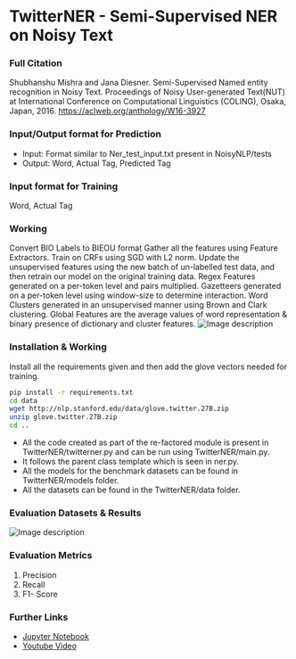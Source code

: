 # TwitterNER - Semi-Supervised NER on Noisy Text

### Full Citation
Shubhanshu Mishra and Jana Diesner. Semi-Supervised Named entity recognition in Noisy Text. Proceedings of Noisy User-generated Text(NUT) at International Conference on Computational Linguistics (COLING), Osaka, Japan, 2016. https://aclweb.org/anthology/W16-3927

### Input/Output format for Prediction
- Input: Format similar to Ner_test_input.txt present in NoisyNLP/tests
- Output: Word, Actual Tag, Predicted Tag

### Input format for Training
Word, Actual Tag

### Working
Convert BIO Labels to BIEOU format Gather all the features using Feature Extractors. Train on CRFs using SGD with L2 norm. Update the unsupervised features using the new batch of un-labelled test data, and then retrain our model on the original training data. Regex Features generated on a per-token level and pairs multiplied. Gazetteers generated on a per-token level using window-size to determine interaction. Word Clusters generated in an unsupervised manner using Brown and Clark clustering. Global Features are the average values of word representation & binary presence of dictionary and cluster features.
![Image description](https://github.com/napsternxg/TwitterNER/blob/master/COLING2016-WNUT-Model-Architechture.png)

### Installation & Working
Install all the requirements given and then add the glove vectors needed for training. 

```sh
pip install -r requirements.txt
cd data
wget http://nlp.stanford.edu/data/glove.twitter.27B.zip
unzip glove.twitter.27B.zip
cd ..
```

* All the code created as part of the re-factored module is present in TwitterNER/twitterner.py and can be run using TwitterNER/main.py. 
* It follows the parent class template which is seen in ner.py. 
* All the models for the benchmark datasets can be found in TwitterNER/models folder.
* All the datasets can be found in the TwitterNER/data folder. 

### Evaluation Datasets & Results
![Image description](https://github.com/KhadijaZavery/ditk/blob/develop-py2/extraction/named_entity/TwitterNER/datasets.png)

### Evaluation Metrics
1. Precision
2. Recall
3. F1- Score

### Further Links
- [Jupyter Notebook](https://github.com/KhadijaZavery/ditk/blob/develop-py2/extraction/named_entity/TwitterNER/TwitterNER.ipynb) 
- [Youtube Video](https://www.youtube.com/watch?v=JqRkLCnKGQs&feature=youtu.be)




